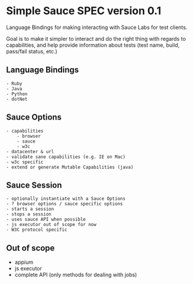 # Simple Sauce SPEC version 0.1

Language Bindings for making interacting with Sauce Labs for test clients.

Goal is to make it simpler to interact and do the right thing with regards to capabilities, and help provide information about tests (test name, build, pass/fail status, etc.)

## Language Bindings
	- Ruby
	- Java
	- Python
	- dotNet

## Sauce Options 
	- capabilities
		- browser
		- sauce
		- w3c
	- datacenter & url
	- validate sane capabilities (e.g. IE on Mac)
	- w3c specific
	- extend or generate Mutable Capabilities (java)

## Sauce Session
	- optionally instantiate with a Sauce Options
	- ? browser options / sauce specific options
	- starts a session
	- stops a session
	- uses sauce API when possible
	- js executor out of scope for now
	- W3C protocol specific 

## Out of scope
 - appium 
 - js executor
 - complete API (only methods for dealing with jobs)


 
